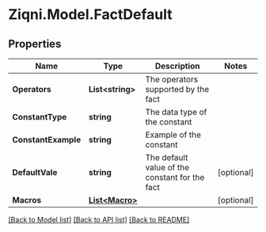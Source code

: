 
# Ziqni.Model.FactDefault

## Properties

Name | Type | Description | Notes
------------ | ------------- | ------------- | -------------
**Operators** | **List&lt;string&gt;** | The operators supported by the fact | 
**ConstantType** | **string** | The data type of the constant | 
**ConstantExample** | **string** | Example of the constant | 
**DefaultVale** | **string** | The default value of the constant for the fact | [optional] 
**Macros** | [**List&lt;Macro&gt;**](Macro.md) |  | [optional] 

[[Back to Model list]](../README.md#documentation-for-models)
[[Back to API list]](../README.md#documentation-for-api-endpoints)
[[Back to README]](../README.md)

